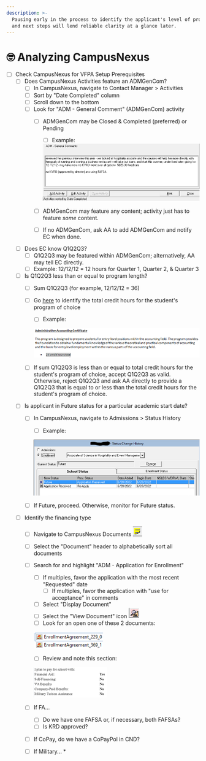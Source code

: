 ```yaml
---
description: >-
  Pausing early in the process to identify the applicant's level of progression
  and next steps will lend reliable clarity at a glance later.
---
```


# 🤓 Analyzing CampusNexus

* [ ] Check CampusNexus for VFPA Setup Prerequisites
  * [ ] Does CampusNexus Activities feature an ADMGenCom?
    * [ ] In CampusNexus, navigate to Contact Manager > Activities
    * [ ] Sort by "Date Completed" column
    * [ ] Scroll down to the bottom
    * [ ] Look for "ADM - General Comment" (ADMGenCom) activity
      *   [ ] ADMGenCom may be Closed & Completed (preferred) or Pending

          * [ ] Example:

          <img src="../../.gitbook/assets/image (6).png" alt="" data-size="original">
      * [ ] ADMGenCom may feature any content; activity just has to feature _some_ content.
      * [ ] If no ADMGenCom, ask AA to add ADMGenCom and notify EC when done.
  * [ ] Does EC know Q1Q2Q3?
    * [ ] Q1Q2Q3 may be featured within ADMGenCom; alternatively, AA may tell EC directly.
    * [ ] Example: 12/12/12 = 12 hours for Quarter 1, Quarter 2, & Quarter 3
  * [ ] Is Q1Q2Q3 less than or equal to program length?
    * [ ] Sum Q1Q2Q3 (for example, 12/12/12 = 36)
    *   [ ] Go [here](https://sullivanedu.sharepoint.com.mcas.ms/sus/admissions/Training2/Forms/AllItems.aspx?id=%2Fsus%2Fadmissions%2FTraining2%2F2022%20Product%20Knowledge%20Binder%20with%20Tuition%20Changes\&viewid=8cd30b7e%2Dacb6%2D4a72%2D872a%2D553b237973e4) to identify the total credit hours for the student's program of choice

        * [ ] Example:&#x20;

        ![](<../../.gitbook/assets/image (5).png>)
    * [ ] If sum Q1Q2Q3 is less than or equal to total credit hours for the student's program of choice, accept Q1Q2Q3 as valid.  Otherwise, reject Q1Q2Q3 and ask AA directly to provide a Q1Q2Q3 that is equal to or less than the total credit hours for the student's program of choice.
  * [ ] Is applicant in Future status for a particular academic start date?
    *   [ ] In CampusNexus, navigate to Admissions > Status History

        * [ ] Example:

        ![](<../../.gitbook/assets/image (3).png>)
    * [ ] If Future, proceed.  Otherwise, monitor for Future status.
  * [ ] Identify the financing type
    * [ ] Navigate to CampusNexus Documents ![](<../../.gitbook/assets/image (7).png>)
    * [ ] Select the "Document" header to alphabetically sort all documents
    *   [ ] Search for and highlight "ADM - Application for Enrollment"

        * [ ] If multiples, favor the application with the most recent "Requested" date
          * [ ] If multiples, favor the application with "use for acceptance" in comments
        * [ ] Select "Display Document"
        * [ ] Select the "View Document" icon ![](<../../.gitbook/assets/image (2).png>)
        * [ ] Look for an open one of these 2 documents:

        ![](<../../.gitbook/assets/image (1).png>)

        * [ ] Review and note this section:

        ![](../../.gitbook/assets/image.png)
    * [ ] If FA...
      * [ ] Do we have one FAFSA or, if necessary, both FAFSAs?
      * [ ] Is KRD approved?
    * [ ] If CoPay, do we have a CoPayPol in CND?
    * [ ] If Military...
      *
